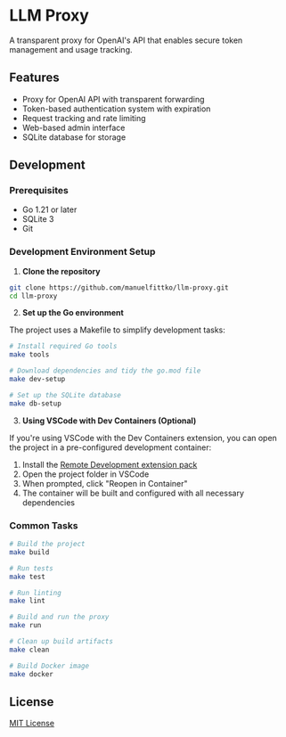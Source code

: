 # LLM Proxy

A transparent proxy for OpenAI's API that enables secure token management and usage tracking.

## Features

- Proxy for OpenAI API with transparent forwarding
- Token-based authentication system with expiration
- Request tracking and rate limiting
- Web-based admin interface
- SQLite database for storage

## Development

### Prerequisites

- Go 1.21 or later
- SQLite 3
- Git

### Development Environment Setup

1. **Clone the repository**

```bash
git clone https://github.com/manuelfittko/llm-proxy.git
cd llm-proxy
```

2. **Set up the Go environment**

The project uses a Makefile to simplify development tasks:

```bash
# Install required Go tools
make tools

# Download dependencies and tidy the go.mod file
make dev-setup

# Set up the SQLite database
make db-setup
```

3. **Using VSCode with Dev Containers (Optional)**

If you're using VSCode with the Dev Containers extension, you can open the project in a pre-configured development container:

1. Install the [Remote Development extension pack](https://marketplace.visualstudio.com/items?itemName=ms-vscode-remote.vscode-remote-extensionpack)
2. Open the project folder in VSCode
3. When prompted, click "Reopen in Container"
4. The container will be built and configured with all necessary dependencies

### Common Tasks

```bash
# Build the project
make build

# Run tests
make test

# Run linting
make lint

# Build and run the proxy
make run

# Clean up build artifacts
make clean

# Build Docker image
make docker
```

## License

[MIT License](LICENSE) 